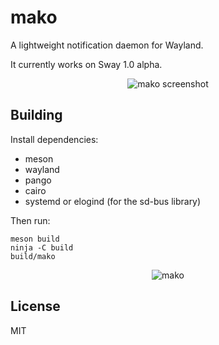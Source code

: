 # mako

A lightweight notification daemon for Wayland.

It currently works on Sway 1.0 alpha.

<p align="center">
  <img src="https://sr.ht/meoc.png" alt="mako screenshot">
</p>

## Building

Install dependencies:
* meson
* wayland
* pango
* cairo
* systemd or elogind (for the sd-bus library)

Then run:

```shell
meson build
ninja -C build
build/mako
```

<p align="center">
  <img src="https://sr.ht/frOL.jpg" alt="mako">
</p>

## License

MIT
